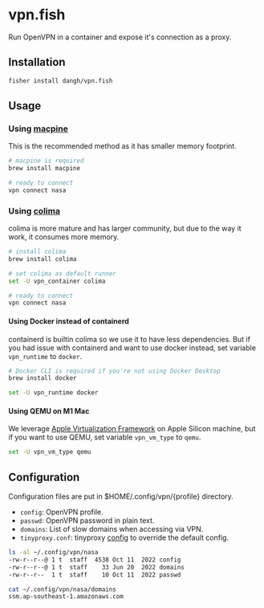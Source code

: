 # vpn.fish

Run OpenVPN in a container and expose it's connection as a proxy.

## Installation

```sh
fisher install dangh/vpn.fish
```

## Usage

### Using [macpine](https://github.com/beringresearch/macpine)

This is the recommended method as it has smaller memory footprint.

```sh
# macpine is required
brew install macpine

# ready to connect
vpn connect nasa
```

### Using [colima](https://github.com/abiosoft/colima)

colima is more mature and has larger community, but due to the way it work, it consumes more memory.

```sh
# install colima
brew install colima

# set colima as default runner
set -U vpn_container colima

# ready to connect
vpn connect nasa
```

#### Using Docker instead of containerd

containerd is builtin colima so we use it to have less dependencies. But if you had issue with containerd and want to use docker instead, set variable `vpn_runtime` to `docker`.

```sh
# Docker CLI is required if you're not using Docker Desktop
brew install docker

set -U vpn_runtime docker
```

#### Using QEMU on M1 Mac

We leverage [Apple Virtualization Framework](https://developer.apple.com/documentation/virtualization) on Apple Silicon machine, but if you want to use QEMU, set variable `vpn_vm_type` to `qemu`.

```sh
set -U vpn_vm_type qemu
```

## Configuration

Configuration files are put in $HOME/.config/vpn/{profile} directory.

- `config`: OpenVPN profile.
- `passwd`: OpenVPN password in plain text.
- `domains`: List of slow domains when accessing via VPN.
- `tinyproxy.conf`: tinyproxy [config](https://tinyproxy.github.io/#documentation) to override the default config.

```sh
ls -al ~/.config/vpn/nasa
-rw-r--r--@ 1 t  staff  4538 Oct 11  2022 config
-rw-r--r--@ 1 t  staff    33 Jun 20  2022 domains
-rw-r--r--  1 t  staff    10 Oct 11  2022 passwd

cat ~/.config/vpn/nasa/domains
ssm.ap-southeast-1.amazonaws.com
```
